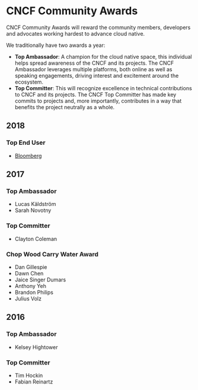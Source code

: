 # CNCF Community Awards

CNCF Community Awards will reward the community members, developers and advocates working hardest to advance cloud native.

We traditionally have two awards a year:

* **Top Ambassador**: A champion for the cloud native space, this individual helps spread awareness of the CNCF and its projects. The CNCF Ambassador leverages multiple platforms, both online as well as speaking engagements, driving interest and excitement around the ecosystem.
* **Top Committer**: This will recognize excellence in technical contributions to CNCF and its projects. The CNCF Top Committer has made key commits to projects and, more importantly, contributes in a way that benefits the project neutrally as a whole.

## 2018

### Top End User

* [Bloomberg](https://www.cncf.io/announcement/2018/05/02/cloud-native-computing-foundation-announces-bloomberg-as-winner-of-top-end-user-award/)

## 2017

### Top Ambassador

* Lucas Käldström
* Sarah Novotny

### Top Committer

* Clayton Coleman

### Chop Wood Carry Water Award

* Dan Gillespie
* Dawn Chen
* Jaice Singer Dumars
* Anthony Yeh
* Brandon Philips
* Julius Volz

## 2016

### Top Ambassador

* Kelsey Hightower

### Top Committer

* Tim Hockin
* Fabian Reinartz
